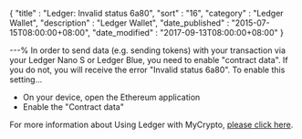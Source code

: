 {
"title" : "Ledger: Invalid status 6a80",
"sort" : "16",
"category" : "Ledger Wallet",
"description" : "Ledger Wallet",
"date_published" : "2015-07-15T08:00:00+08:00",
"date_modified" : "2017-09-13T08:00:00+08:00"
}

---%
In order to send data (e.g. sending tokens) with your transaction via your Ledger Nano S or Ledger Blue, you need to enable "contract data". If you do not, you will receive the error "Invalid status 6a80". To enable this setting...

* On your device, open the Ethereum application
* Enable the "Contract data"

For more information about Using Ledger with MyCrypto, [please click here](https://support.mycrypto.com/migration/moving-from-private-key-to-ledger-hardware-wallet.html).
